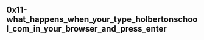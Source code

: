 0x11-what_happens_when_your_type_holbertonschool_com_in_your_browser_and_press_enter
------------------------------------------------------------------